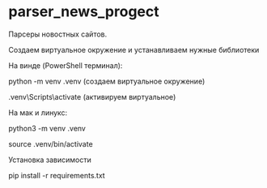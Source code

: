 # parser_news_progect

Парсеры новостных сайтов.


Создаем виртуальное окружение и устанавливаем нужные библиотеки

На винде (PowerShell терминал):

python -m venv .venv (создаем виртуальное окружение)

.venv\Scripts\activate (активируем виртуальное)

На мак и линукс:

python3 -m venv .venv

source .venv/bin/activate


Установка зависимости 

pip install -r requirements.txt 
